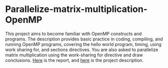 # Parallelize-matrix-multiplication-OpenMP

This project aims to become familiar with OpenMP constructs and programs. The description provides basic practice in coding, compiling, and running OpenMP programs, covering the hello world program, timing, using work sharing for, and sections directives. You are also asked to parallelize matrix multiplication using the work-sharing for directive and draw conclusions. [Here](https://github.com/mahbod-art/Parallelize-matrix-multiplication-OpenMP/blob/main/Repport.pdf) is the report, and [here](https://github.com/mahbod-art/Parallelize-matrix-multiplication-OpenMP/blob/main/Project%20Description.pdf) is the project description.
